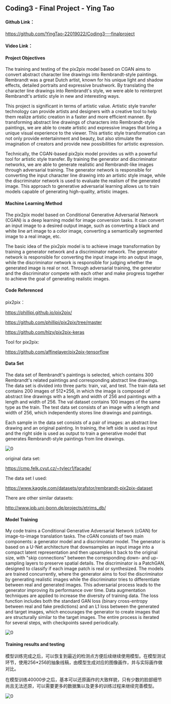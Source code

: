 ## Coding3 - Final Project - Ying Tao

#### Github Link：

https://github.com/YingTao-22019022/Coding3---finalproject


#### Video Link：



#### Project Objectives

The training and testing of the pix2pix model based on CGAN aims to convert abstract character line drawings into Rembrandt-style paintings. Rembrandt was a great Dutch artist, known for his unique light and shadow effects, detailed portraits and expressive brushwork. By translating the character line drawings into Rembrandt's style, we were able to reinterpret Rembrandt's artistic style in new and interesting ways.

This project is significant in terms of artistic value. Artistic style transfer technology can provide artists and designers with a creative tool to help them realize artistic creation in a faster and more efficient manner. By transforming abstract line drawings of characters into Rembrandt-style paintings, we are able to create artistic and expressive images that bring a unique visual experience to the viewer. This artistic style transformation can not only provide entertainment and beauty, but also stimulate the imagination of creators and provide new possibilities for artistic expression.

Technically, the CGAN-based pix2pix model provides us with a powerful tool for artistic style transfer. By training the generator and discriminator networks, we are able to generate realistic and Rembrandt-like images through adversarial training. The generator network is responsible for converting the input character line drawing into an artistic style image, while the discriminator network is used to evaluate the realism of the generated image. This approach to generative adversarial learning allows us to train models capable of generating high-quality, artistic images.

#### Machine Learning Method

The pix2pix model based on Conditional Generative Adversarial Network (CGAN) is a deep learning model for image conversion tasks. It can convert an input image to a desired output image, such as converting a black and white line art image to a color image, converting a semantically segmented image to a real image, etc.

The basic idea of the pix2pix model is to achieve image transformation by training a generator network and a discriminator network. The generator network is responsible for converting the input image into an output image, while the discriminator network is responsible for judging whether the generated image is real or not. Through adversarial training, the generator and the discriminator compete with each other and make progress together to achieve the goal of generating realistic images.

#### Code Referenced

pix2pix：

https://phillipi.github.io/pix2pix/

https://github.com/phillipi/pix2pix/tree/master

https://github.com/hlzy/pix2pix-keras

Tool for pix2pix:

https://github.com/affinelayer/pix2pix-tensorflow

#### Data Set

The data set of Rembrandt's paintings is selected, which contains 300 Rembrandt's related paintings and corresponding abstract line drawings. The data set is divided into three parts: train, val, and test. The train data set contains 200 images of 512*256, in which the image is composed of abstract line drawings with a length and width of 256 and paintings with a length and width of 256. The val dataset contains 100 images of the same type as the train. The test data set consists of an image with a length and width of 256, which independently stores line drawings and paintings.

Each sample in the data set consists of a pair of images: an abstract line drawing and an original painting. In training, the left side is used as input and the right side is used as output to train a generative model that generates Rembrandt-style paintings from line drawings.

![0](.\photo\0.jpg)

original data set:

https://cmp.felk.cvut.cz/~tylecr1/facade/

The data set I used:

https://www.kaggle.com/datasets/grafstor/rembrandt-pix2pix-dataset

There are other similar datasets:

http://www.ipb.uni-bonn.de/projects/etrims_db/

#### Model Training

My code trains a Conditional Generative Adversarial Network (cGAN) for image-to-image translation tasks. The cGAN consists of two main components: a generator model and a discriminator model. The generator is based on a U-Net architecture that downsamples an input image into a compact latent representation and then upsamples it back to the original size, with "skip connections" between the corresponding down- and up-sampling layers to preserve spatial details. The discriminator is a PatchGAN, designed to classify if each image patch is real or synthesized. The models are trained concurrently, where the generator aims to fool the discriminator by generating realistic images while the discriminator tries to differentiate between real and generated images. This adversarial process leads to the generator improving its performance over time. Data augmentation techniques are applied to increase the diversity of training data. The loss function includes both the standard GAN loss (binary cross-entropy between real and fake predictions) and an L1 loss between the generated and target images, which encourages the generator to create images that are structurally similar to the target images. The entire process is iterated for several steps, with checkpoints saved periodically.

![0](.\photo\2.jpg)

#### Training results and testing

模型训练完成之后，可以恢复到最近的检测点方便后续继续使用模型。在模型测试环节，使用256*256的抽象线稿，由模型生成对应的图像画作，并与实际画作做对比。

在模型训练40000步之后，基本可以还原画作的大致样貌，只有少数的脸部细节尚且无法还原，可以需要更多的数据集以及更多的训练过程来继续完善模型。

![0](.\photo\1.jpg)

```

```

